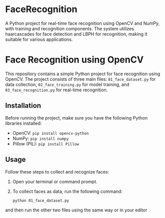 # FaceRecognition
A Python project for real-time face recognition using OpenCV and NumPy, with training and recognition components. The system utilizes haarcascades for face detection and LBPH for recognition, making it suitable for various applications.
# Face Recognition using OpenCV

This repository contains a simple Python project for face recognition using OpenCV. The project consists of three main files: `01_face_dataset.py` for data collection, `02_face_training.py` for model training, and `03_face_recognition.py` for real-time recognition.

## Installation

Before running the project, make sure you have the following Python libraries installed:

- OpenCV: `pip install opencv-python`
- NumPy: `pip install numpy`
- Pillow (PIL): `pip install Pillow`

## Usage

Follow these steps to collect and recognize faces:

1. Open your terminal or command prompt.

2. To collect faces as data, run the following command:

   ```bash
   python 01_face_dataset.py
and then run the other two files using the same way or in your editor
